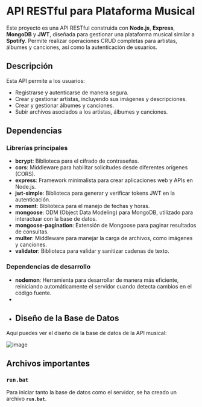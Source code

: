 # API RESTful para Plataforma Musical

Este proyecto es una API RESTful construida con **Node.js**, **Express**, **MongoDB** y **JWT**, diseñada para gestionar una plataforma musical similar a **Spotify**. Permite realizar operaciones CRUD completas para artistas, álbumes y canciones, así como la autenticación de usuarios.

## Descripción

Esta API permite a los usuarios:

- Registrarse y autenticarse de manera segura.
- Crear y gestionar artistas, incluyendo sus imágenes y descripciones.
- Crear y gestionar álbumes y canciones.
- Subir archivos asociados a los artistas, álbumes y canciones.

## Dependencias

### Librerías principales

- **bcrypt**: Biblioteca para el cifrado de contraseñas.
- **cors**: Middleware para habilitar solicitudes desde diferentes orígenes (CORS).
- **express**: Framework minimalista para crear aplicaciones web y APIs en Node.js.
- **jwt-simple**: Biblioteca para generar y verificar tokens JWT en la autenticación.
- **moment**: Biblioteca para el manejo de fechas y horas.
- **mongoose**: ODM (Object Data Modeling) para MongoDB, utilizado para interactuar con la base de datos.
- **mongoose-pagination**: Extensión de Mongoose para paginar resultados de consultas.
- **multer**: Middleware para manejar la carga de archivos, como imágenes y canciones.
- **validator**: Biblioteca para validar y sanitizar cadenas de texto.

### Dependencias de desarrollo

- **nodemon**: Herramienta para desarrollar de manera más eficiente, reiniciando automáticamente el servidor cuando detecta cambios en el código fuente.
- 
- ## Diseño de la Base de Datos

Aquí puedes ver el diseño de la base de datos de la API musical:

![image](https://github.com/user-attachments/assets/8c016c74-1a7d-4d56-9edc-4025d8fb027b)



## Archivos importantes

### `run.bat`

Para iniciar tanto la base de datos como el servidor, se ha creado un archivo **`run.bat`**. 
